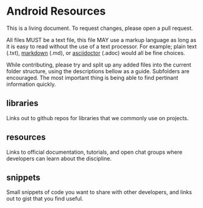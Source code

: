 # Android Resources

This is a living document. To request changes, please open a pull request.

All files MUST be a text file, this
file MAY use a markup language as long as it is easy to read without the use
of a text processor. For example; plain text (.txt),
[markdown](https://github.com/adam-p/markdown-here/wiki/Markdown-Cheatsheet) (.md), or [asciidoctor](http://asciidoctor.org/) (.adoc) would all be fine choices.

While contributing, please try and split up any added files into the current folder structure, using the descriptions bellow as a guide. Subfolders are encouraged. The most important thing is being able to find pertinant information quickly.

## libraries

Links out to github repos for libraries that we commonly use on projects.

## resources

Links to official documentation, tutorials, and open chat groups where developers can learn about the discipline.

## snippets

Small snippets of code you want to share with other developers, and links out to gist that you find useful.
